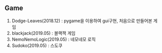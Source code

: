 ## Game

1. Dodge-Leaves(2018.12) : pygame을 이용하여 gui구현, 처음으로 만들어본 게임
2. blackjack(2019.05) : 블랙잭 게임
3. NemoNemoLogic(2019.05) : 네모네모 로직
4. Sudoko(2019.05) : 스도쿠
